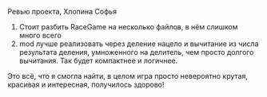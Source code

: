 Ревью проекта, Хлопина Софья

1. Стоит разбить RaceGame на несколько файлов, в нём слишком много всего
2. mod лучше реализовать через деление нацело и вычитание из числа результата деления, умноженного на делитель, чем просто долгого вычитания. Так будет компактнее и логичнее.

Это всё, что я смогла найти, в целом игра просто невероятно крутая, красивая и интересная, получилось здорово!
